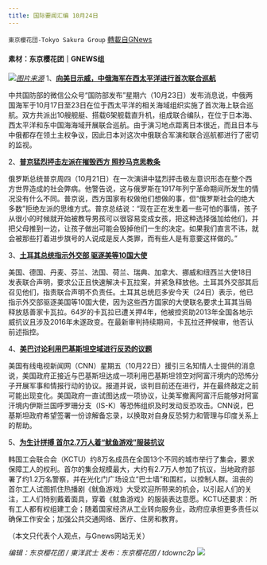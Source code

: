 ```yaml
---
title: 国际要闻汇编 10月24日
---
```

`東京櫻花団-Tokyo Sakura Group` [轉載自GNews](https://gnews.org/zh-hans/1614237/)

#### 素材：东京樱花团｜GNEWS组
![](https://assets.gnews.org/wp-content/uploads/2021/10/image-434.png)[*图片来源*](https://m1.aboluowang.com/uploadfile/2021/1023/20211023090520369.jpg)
1、[**向美日示威，中俄海军在西太平洋进行首次联合巡航**](https://www.aboluowang.com/2021/1024/1663444.html)

中共国防部的微信公众号“国防部发布”星期六（10月23日）发布消息说，中俄两国海军于10月17日至23日在位于西太平洋的相关海域组织实施了首次海上联合巡航。双方共派出10艘舰艇、搭载6架舰载直升机，组成联合编队，在位于日本海、西太平洋和东中国海海域开展联合巡航。由于演习地点距离日本很近，而且日本与中俄都存在领土主权争议，因此日本对这次中俄联合军演和联合巡航都进行了密切的监视。

2、[**普京猛烈抨击左派在摧毁西方 照抄马克思教条**](https://www.aboluowang.com/2021/1024/1663294.html)

俄罗斯总统普京周四（10月21日）在一次演讲中猛烈抨击极左意识形态在整个西方世界造成的社会弊病。他警告说，这与俄罗斯在1917年列宁革命期间所发生的情况没有什么不同。普京说，西方国家有权做他们想做的事，但“俄罗斯社会的绝大多数”拒绝左派的思维方式。普京总结说：“现在正在发生着一些可怕的事情，孩子从很小的时候就开始被教导男孩可以很容易变成女孩，把这种选择强加给他们，并把父母推到一边，让孩子做出可能会毁掉他们一生的决定。如果我们直言不讳，就会被那些打着进步旗号的人说成是反人类罪，而有些人是有意要这样做的。”

3、[**土耳其总统指示外交部 驱逐美等10国大使**](https://www.aboluowang.com/2021/1024/1663349.html)

美国、德国、丹麦、芬兰、法国、荷兰、瑞典、加拿大、挪威和纽西兰大使18日发表联合声明，要求公正且快速解决卡瓦拉案，并紧急释放他。土耳其外交部其后召见他们，指责联合声明不负责任。土耳其总统厄多安今天（24日）表示，他已指示外交部驱逐美国等10国大使，因为这些西方国家的大使联名要求土耳其当局释放慈善家卡瓦拉。64岁的卡瓦拉已遭关押4年，他被控资助2013年全国各地示威抗议且涉及2016年未遂政变。在最新审判持续期间，卡瓦拉还押候审，他否认前述指控。

4、[**美巴讨论利用巴基斯坦空域进行反恐的议题**](https://www.aboluowang.com/2021/1024/1663361.html)

美国有线电视新闻网（CNN）星期五（10月22日）援引三名知情人士提供的消息说，美国政府正接近与巴基斯坦达成一项利用巴基斯坦领空对阿富汗境内的恐怖分子开展军事和情报行动的协议。报道并说，谈判目前还在进行，并在最终敲定之前可能出现变化。美国政府一直试图达成一项协议，让美军撤离阿富汗后能够对阿富汗境内伊斯兰国呼罗珊分支（IS-K）等恐怖组织及时发动反恐攻击。CNN说，巴基斯坦政府希望签署一份谅解备忘录，以换取对自身反恐努力和管理与印度关系上的帮助。

5、[**为生计拼搏 首尔2.7万人着“鱿鱼游戏”服装抗议**](https://www.aboluowang.com/2021/1023/1663183.html)

韩国工会联合会（KCTU）约8万名成员在全国13个不同的城市举行了集会，要求保障工人的权利。首尔的集会规模最大，大约有2.7万人参加了抗议，当地政府部署了约1.2万名警察，并在光化门广场设立“巴士墙”和围栏，以控制人群。沮丧的首尔工人试图抓住热播剧《鱿鱼游戏》大受欢迎所带来的机会，以引起人们的关注，工人们特别戴着面具，穿着《鱿鱼游戏》的服装表达意愿。KCTU还要求：所有工人都有权组建工会；随着国家经济从工业转向服务业，政府应承担更多责任以确保工作安全；加强公共交通网络、医疗、住房和教育。

（本文只代表个人观点，与Gnews网站无关）

*编辑：东京樱花团 / 東洋武士*
*发布：东京樱花团 / tdownc2p*
![](https://assets.gnews.org/wp-content/uploads/2021/08/image0-1-36.jpg)
